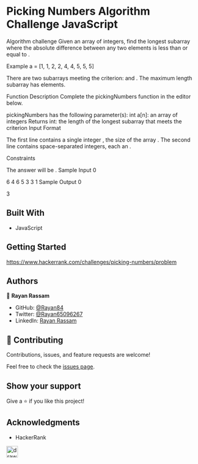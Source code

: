 # Picking Numbers Algorithm Challenge JavaScript
			
Algorithm challenge	
Given an array of integers, find the longest subarray where the absolute difference between any two elements is less than or equal to .

Example a = [1, 1, 2, 2, 4, 4, 5, 5, 5]


There are two subarrays meeting the criterion:  and . The maximum length subarray has  elements.

Function Description
Complete the pickingNumbers function in the editor below.

pickingNumbers has the following parameter(s):
int a[n]: an array of integers
Returns
int: the length of the longest subarray that meets the criterion
Input Format

The first line contains a single integer , the size of the array .
The second line contains  space-separated integers, each an .

Constraints

The answer will be .
Sample Input 0

6
4 6 5 3 3 1
Sample Output 0

3
	
## Built With			
			
- JavaScript
		
			
## Getting Started			
			
https://www.hackerrank.com/challenges/picking-numbers/problem
			
	
			
## Authors			
			
👤 **Rayan Rassam**			
			
- GitHub: [@Rayan84](https://github.com/Rayan84)			
- Twitter: [@Rayan65096267](https://twitter.com/Rayan65096267)			
- LinkedIn: [Rayan Rassam](https://www.linkedin.com/in/rayan-rassam/)			
			
## 🤝 Contributing			
			
Contributions, issues, and feature requests are welcome!			
			
Feel free to check the [issues page](../../issues/).			
			
## Show your support			
			
Give a ⭐️ if you like this project!			
			
## Acknowledgments			
			
- HackerRank		
<img src="https://upload.wikimedia.org/wikipedia/commons/thumb/4/40/HackerRank_Icon-1000px.png/800px-HackerRank_Icon-1000px.png" alt="drawing" width="30"/>
